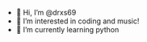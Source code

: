 - 👋 Hi, I’m @drxs69
- 👀 I’m interested in coding and music!
- 🌱 I’m currently learning python


<!---
drxs69/drxs69 is a ✨ special ✨ repository because its `README.md` (this file) appears on your GitHub profile.
You can click the Preview link to take a look at your changes.
--->
